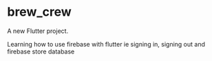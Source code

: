 # brew_crew

A new Flutter project.

Learning how to use firebase with flutter
    ie signing in, signing out and firebase store database
